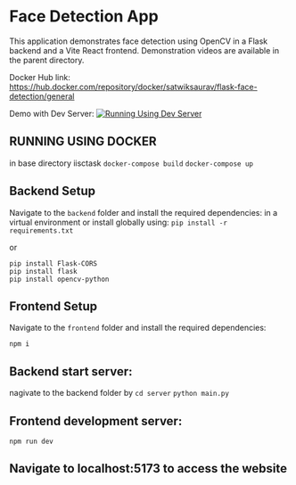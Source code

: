 # Face Detection App

This application demonstrates face detection using OpenCV in a Flask backend and a Vite React frontend.
Demonstration videos are available in the parent directory.

Docker Hub link: https://hub.docker.com/repository/docker/satwiksaurav/flask-face-detection/general

Demo with Dev Server:
[![Running Using Dev Server](http://img.youtube.com/vi/sM3yKsrbCdc/0.jpg)](https://www.youtube.com/watch?v=sM3yKsrbCdc "Project Demo")

## RUNNING USING DOCKER
in base directory iisctask
`docker-compose build`
`docker-compose up`

## Backend Setup

Navigate to the `backend` folder and install the required dependencies:
in a virtual environment or install globally using:
`pip install -r requirements.txt`

or

``` 
pip install Flask-CORS
pip install flask   
pip install opencv-python
```

## Frontend Setup

Navigate to the `frontend` folder and install the required dependencies:

`npm i`

## Backend start server:
nagivate to the backend folder by `cd server`
`python main.py`

## Frontend development server:
`npm run dev`

## Navigate to localhost:5173 to access the website

<!-- in the backend folder(server):
pip install Flask-CORS
pip install flask   
pip install opencv-python

in the frontend folder(client):
npm i 


To run: 

in the backend folder(server):
python main.py 

in the frontend folder(client):
npm run dev -->
